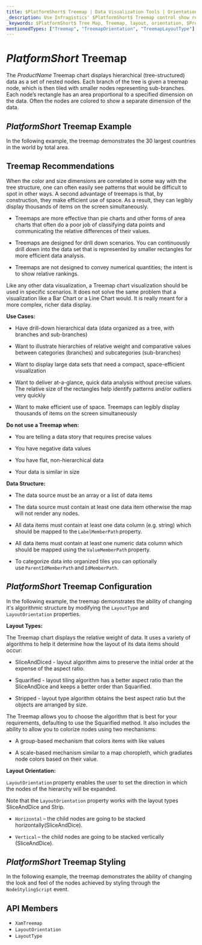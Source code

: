 ```yaml
---
title: $PlatformShort$ Treemap | Data Visualization Tools | Orientation | Layout | Data Binding | Infragistics
_description: Use Infragistics' $PlatformShort$ Treemap control show relative weighting of data points at more than one level supporting strip, squarified, and slice-and-dice algorithms. Learn about $ProductName$ treemap!
_keywords: $PlatformShort$ Tree Map, Treemap, layout, orientation, $ProductName$, Infragistics
mentionedTypes: ["Treemap", "TreemapOrientation", "TreemapLayoutType"]
---
```

# $PlatformShort$ Treemap
The $ProductName$ Treemap chart displays hierarchical (tree-structured) data as a set of nested nodes. Each branch of the tree is given a treemap node, which is then tiled with smaller nodes representing sub-branches. Each node’s rectangle has an area proportional to a specified dimension on the data. Often the nodes are colored to show a separate dimension of the data.

## $PlatformShort$ Treemap Example

In the following example, the treemap demonstrates the 30 largest countries in the world by total area.

<code-view style="height: 600px"
           data-demos-base-url="{environment:dvDemosBaseUrl}"
           iframe-src="{environment:dvDemosBaseUrl}/charts/tree-map-overview"
           alt="$PlatformShort$ Treemap Example"
           github-src="charts/tree-map/overview">
</code-view>

<div class="divider--half"></div>

## Treemap Recommendations

When the color and size dimensions are correlated in some way with the tree structure, one can often easily see patterns that would be difficult to spot in other ways. A second advantage of treemaps is that, by construction, they make efficient use of space. As a result, they can legibly display thousands of items on the screen simultaneously.

- Treemaps are more effective than pie charts and other forms of area charts that often do a poor job of classifying data points and communicating the relative differences of their values.

- Treemaps are designed for drill down scenarios. You can continuously drill down into the data set that is represented by smaller rectangles for more efficient data analysis.

- Treemaps are not designed to convey numerical quantities; the intent is to show relative rankings.

Like any other data visualization, a Treemap chart visualization should be used in specific scenarios. It does not solve the same problem that a visualization like a Bar Chart or a Line Chart would. It is really meant for a more complex, richer data display.

<b>Use Cases:</b>

- Have drill-down hierarchical data (data organized as a tree, with branches and sub-branches)

- Want to illustrate hierarchies of relative weight and comparative values between categories (branches) and subcategories (sub-branches)

- Want to display large data sets that need a compact, space-efficient visualization

- Want to deliver at-a-glance, quick data analysis without precise values. The relative size of the rectangles help identify patterns and/or outliers very quickly

- Want to make efficient use of space. Treemaps can legibly display thousands of items on the screen simultaneously

<b>Do not use a Treemap when:</b>

- You are telling a data story that requires precise values

- You have negative data values

- You have flat, non-hierarchical data

- Your data is similar in size

<b>Data Structure:</b>

- The data source must be an array or a list of data items

- The data source must contain at least one data item otherwise the map will not render any nodes.

- All data items must contain at least one data column (e.g. string) which should be mapped to the `LabelMemberPath` property.

- All data items must contain at least one numeric data column which should be mapped using the `ValueMemberPath` property.
- To categorize data into organized tiles you can optionally use `ParentIdMemberPath` and `IdMemberPath`.

## $PlatformShort$ Treemap Configuration

In the following example, the treemap demonstrates the ability of changing it's algorithmic structure by modifying the `LayoutType` and `LayoutOrientation` properties.

<code-view style="height: 600px"
           data-demos-base-url="{environment:dvDemosBaseUrl}"
           iframe-src="{environment:dvDemosBaseUrl}/charts/tree-map-layout"
           alt="$PlatformShort$ Treemap Layout Configuration"
           github-src="charts/tree-map/layout">
</code-view>

<div class="divider--half"></div>

<b>Layout Types:</b>

The Treemap chart displays the relative weight of data. It uses a variety of algorithms to help it determine how the layout of its data items should occur:

- SliceAndDiced - layout algorithm aims to preserve the initial order at the expense of the aspect ratio.

- Squarified - layout tiling algorithm has a better aspect ratio than the SliceAndDice and keeps a better order than Squarified.

- Stripped - layout type algorithm obtains the best aspect ratio but the objects are arranged by size.

The Treemap allows you to choose the algorithm that is best for your requirements, defaulting to use the Squarified method. It also includes the ability to allow you to colorize nodes using two mechanisms:

- A group-based mechanism that colors items with like values

- A scale-based mechanism similar to a map choropleth, which gradiates node colors based on their value.

<b>Layout Orientation:</b>

`LayoutOrientation` property enables the user to set the direction in which the nodes of the hierarchy will be expanded.

Note that the `LayoutOrientation` property works with the layout types SliceAndDice and Strip.

- `Horizontal` – the child nodes are going to be stacked horizontally(SliceAndDice).

- `Vertical` – the child nodes are going to be stacked vertically (SliceAndDice).

## $PlatformShort$ Treemap Styling

In the following example, the treemap demonstrates the ability of changing the look and feel of the nodes achieved by styling through the `NodeStylingScript` event.

<code-view style="height: 600px"
           data-demos-base-url="{environment:dvDemosBaseUrl}"
           iframe-src="{environment:dvDemosBaseUrl}/charts/tree-map-styling"
           alt="$PlatformShort$ Treemap Styling"
           github-src="charts/tree-map/styling">
</code-view>

<div class="divider--half"></div>

## API Members
- `XamTreemap`
- `LayoutOrientation`
- `LayoutType`
